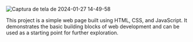 ![Captura de tela de 2024-01-27 14-49-58](https://github.com/davigotardi/Login_Page/assets/143345302/119d9b04-9f5b-4ce8-b937-64c9ace043ea)

This project is a simple web page built using HTML, CSS, and JavaScript. It demonstrates the basic building blocks of web development and can be used as a starting point for further exploration.
